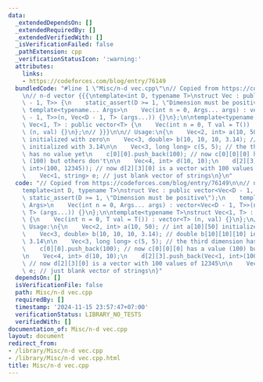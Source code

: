 ```yaml
---
data:
  _extendedDependsOn: []
  _extendedRequiredBy: []
  _extendedVerifiedWith: []
  _isVerificationFailed: false
  _pathExtension: cpp
  _verificationStatusIcon: ':warning:'
  attributes:
    links:
    - https://codeforces.com/blog/entry/76149
  bundledCode: "#line 1 \"Misc/n-d vec.cpp\"\n// Copied from https://codeforces.com/blog/entry/76149\n\
    \n// n-d vector {{{\ntemplate<int D, typename T>\nstruct Vec : public vector<Vec<D\
    \ - 1, T>> {\n    static_assert(D >= 1, \"Dimension must be positive\");\n   \
    \ template<typename... Args>\n    Vec(int n = 0, Args... args) : vector<Vec<D\
    \ - 1, T>>(n, Vec<D - 1, T> (args...)) {}\n};\n\ntemplate<typename T>\nstruct\
    \ Vec<1, T> : public vector<T> {\n    Vec(int n = 0, T val = T()) : vector<T>\
    \ (n, val) {}\n};\n// }}}\n\n// Usage:\n{\n    Vec<2, int> a(10, 50); // int a[10][50]\
    \ initialized with zero\n    Vec<3, double> b(10, 10, 10, 3.14); // double b[10][10][10]\
    \ initialized with 3.14\n\n    Vec<3, long long> c(5, 5); // the third dimension\
    \ has no value yet\n    c[0][0].push_back(100); // now c[0][0][0] has a value\
    \ (100) but others don't\n\n    Vec<4, int> d(10, 10);\n    d[2][3].push_back(Vec<1,\
    \ int>(100, 12345)); // now d[2][3][0] is a vector with 100 values of 12345\n\n\
    \    Vec<1, string> e; // just blank vector of strings\n}\n"
  code: "// Copied from https://codeforces.com/blog/entry/76149\n\n// n-d vector {{{\n\
    template<int D, typename T>\nstruct Vec : public vector<Vec<D - 1, T>> {\n   \
    \ static_assert(D >= 1, \"Dimension must be positive\");\n    template<typename...\
    \ Args>\n    Vec(int n = 0, Args... args) : vector<Vec<D - 1, T>>(n, Vec<D - 1,\
    \ T> (args...)) {}\n};\n\ntemplate<typename T>\nstruct Vec<1, T> : public vector<T>\
    \ {\n    Vec(int n = 0, T val = T()) : vector<T> (n, val) {}\n};\n// }}}\n\n//\
    \ Usage:\n{\n    Vec<2, int> a(10, 50); // int a[10][50] initialized with zero\n\
    \    Vec<3, double> b(10, 10, 10, 3.14); // double b[10][10][10] initialized with\
    \ 3.14\n\n    Vec<3, long long> c(5, 5); // the third dimension has no value yet\n\
    \    c[0][0].push_back(100); // now c[0][0][0] has a value (100) but others don't\n\
    \n    Vec<4, int> d(10, 10);\n    d[2][3].push_back(Vec<1, int>(100, 12345));\
    \ // now d[2][3][0] is a vector with 100 values of 12345\n\n    Vec<1, string>\
    \ e; // just blank vector of strings\n}"
  dependsOn: []
  isVerificationFile: false
  path: Misc/n-d vec.cpp
  requiredBy: []
  timestamp: '2024-11-15 23:57:47+07:00'
  verificationStatus: LIBRARY_NO_TESTS
  verifiedWith: []
documentation_of: Misc/n-d vec.cpp
layout: document
redirect_from:
- /library/Misc/n-d vec.cpp
- /library/Misc/n-d vec.cpp.html
title: Misc/n-d vec.cpp
---
```

